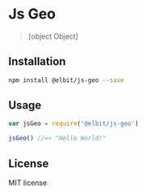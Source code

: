 # Js Geo


> [object Object]

## Installation

```sh
npm install @elbit/js-geo --save
```

## Usage

```js
var jsGeo = require('@elbit/js-geo')

jsGeo() //=> "Hello World!"
```

## License

MIT license



